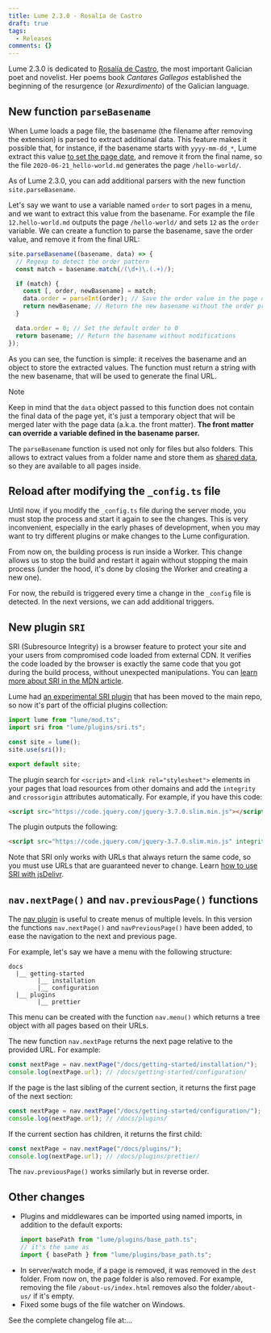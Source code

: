 ```yaml
---
title: Lume 2.3.0 - Rosalía de Castro
draft: true
tags:
  - Releases
comments: {}
---
```


Lume 2.3.0 is dedicated to
[Rosalía de Castro](https://en.wikipedia.org/wiki/Rosal%C3%ADa_de_Castro), the
most important Galician poet and novelist. Her poems book _Cantares Gallegos_
established the beginning of the resurgence (or _Rexurdimento_) of the Galician
language.

<!--more -->

## New function `parseBasename`

When Lume loads a page file, the basename (the filename after removing the
extension) is parsed to extract additional data. This feature makes it possible
that, for instance, if the basename starts with `yyyy-mm-dd_*`, Lume extract
this value
[to set the page date](https://lume.land/docs/creating-pages/page-files/#page-date),
and remove it from the final name, so the file `2020-06-21_hello-world.md`
generates the page `/hello-world/`.

As of Lume 2.3.0, you can add additional parsers with the new function
`site.parseBasename`.

Let's say we want to use a variable named `order` to sort pages in a menu, and
we want to extract this value from the basename. For example the file
`12.hello-world.md` outputs the page `/hello-world/` and sets `12` as the
`order` variable. We can create a function to parse the basename, save the order
value, and remove it from the final URL:

```js
site.parseBasename((basename, data) => {
  // Regexp to detect the order pattern
  const match = basename.match(/(\d+)\.(.+)/);

  if (match) {
    const [, order, newBasename] = match;
    data.order = parseInt(order); // Save the order value in the page data
    return newBasename; // Return the new basename without the order prefix.
  }

  data.order = 0; // Set the default order to 0
  return basename; // Return the basename without modifications
});
```

As you can see, the function is simple: it receives the basename and an object
to store the extracted values. The function must return a string with the new
basename, that will be used to generate the final URL.

> [!note]
>
> Keep in mind that the `data` object passed to this function does not contain
> the final data of the page yet, it's just a temporary object that will be
> merged later with the page data (a.k.a. the front matter). **The front matter
> can override a variable defined in the basename parser.**

The `parseBasename` function is used not only for files but also folders. This
allows to extract values from a folder name and store them as
[shared data](https://lume.land/docs/creating-pages/shared-data/), so they are
available to all pages inside.

## Reload after modifying the `_config.ts` file

Until now, if you modify the `_config.ts` file during the server mode, you must
stop the process and start it again to see the changes. This is very
inconvenient, especially in the early phases of development, when you may want
to try different plugins or make changes to the Lume configuration.

From now on, the building process is run inside a Worker. This change allows us
to stop the build and restart it again without stopping the main process (under
the hood, it's done by closing the Worker and creating a new one).

For now, the rebuild is triggered every time a change in the `_config` file is
detected. In the next versions, we can add additional triggers.

## New plugin `SRI`

<abbr>SRI</abbr> (Subresource Integrity) is a browser feature to protect your
site and your users from compromised code loaded from external CDN. It verifies
the code loaded by the browser is exactly the same code that you got during the
build process, without unexpected manipulations. You can
[learn more about SRI in the MDN article](https://developer.mozilla.org/en-US/blog/securing-cdn-using-sri-why-how/).

Lume had
[an experimental SRI plugin](https://github.com/lumeland/experimental-plugins)
that has been moved to the main repo, so now it's part of the official plugins
collection:

```ts
import lume from "lume/mod.ts";
import sri from "lume/plugins/sri.ts";

const site = lume();
site.use(sri());

export default site;
```

The plugin search for `<script>` and `<link rel="stylesheet">` elements in your
pages that load resources from other domains and add the `integrity` and
`crossorigin` attributes automatically. For example, if you have this code:

```html
<script src="https://code.jquery.com/jquery-3.7.0.slim.min.js"></script>
```

The plugin outputs the following:

```html
<script src="https://code.jquery.com/jquery-3.7.0.slim.min.js" integrity="sha256-tG5mcZUtJsZvyKAxYLVXrmjKBVLd6VpVccqz/r4ypFE=" crossorigin="anonymous"></script>
```

Note that SRI only works with URLs that always return the same code, so you must
use URLs that are guaranteed never to change. Learn
[how to use SRI with jsDelivr](https://www.jsdelivr.com/using-sri-with-dynamic-files).

## `nav.nextPage()` and `nav.previousPage()` functions

The [nav plugin](https://lume.land/plugins/nav/) is useful to create menus of
multiple levels. In this version the functions `nav.nextPage()` and
`navPreviousPage()` have been added, to ease the navigation to the next and
previous page.

For example, let's say we have a menu with the following structure:

```
docs
  |__ getting-started
        |__ installation
        |__ configuration
  |__ plugins
        |__ prettier
```

This menu can be created with the function `nav.menu()` which returns a tree
object with all pages based on their URLs.

The new function `nav.nextPage` returns the next page relative to the provided
URL. For example:

```js
const nextPage = nav.nextPage("/docs/getting-started/installation/");
console.log(nextPage.url); // /docs/getting-started/configuration/
```

If the page is the last sibling of the current section, it returns the first
page of the next section:

```js
const nextPage = nav.nextPage("/docs/getting-started/configuration/");
console.log(nextPage.url); // /docs/plugins/
```

If the current section has children, it returns the first child:

```js
const nextPage = nav.nextPage("/docs/plugins/");
console.log(nextPage.url); // /docs/plugins/prettier/
```

The `nav.previousPage()` works similarly but in reverse order.

## Other changes

- Plugins and middlewares can be imported using named imports, in addition to
  the default exports:
  ```js
  import basePath from "lume/plugins/base_path.ts";
  // it's the same as
  import { basePath } from "lume/plugins/base_path.ts";
  ```
- In server/watch mode, if a page is removed, it was removed in the `dest`
  folder. From now on, the page folder is also removed. For example, removing
  the file `/about-us/index.html` removes also the folder`/about-us/` if it's
  empty.
- Fixed some bugs of the file watcher on Windows.

See the complete changelog file at:...
